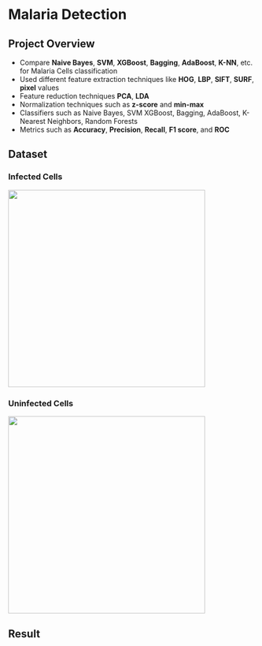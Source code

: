 # Malaria Detection

## Project Overview
* Compare **Naive Bayes**, **SVM**, **XGBoost**, **Bagging**, **AdaBoost**, **K-NN**, etc. for Malaria Cells classification
* Used different feature extraction techniques like **HOG**, **LBP**, **SIFT**, **SURF**, **pixel** values
* Feature reduction techniques **PCA**, **LDA**
* Normalization techniques such as **z-score** and **min-max**
* Classifiers such as Naive Bayes, SVM XGBoost, Bagging, AdaBoost, K-Nearest Neighbors, Random Forests
* Metrics such as **Accuracy**, **Precision**, **Recall**, **F1 score**, and **ROC**

## Dataset
### Infected Cells
<p>
    <img src="https://user-images.githubusercontent.com/53527166/88288963-23af0700-cd12-11ea-8d6c-36780a62461b.png" width="400">
</p>

### Uninfected Cells
<p>
    <img src="https://user-images.githubusercontent.com/53527166/88289471-e4cd8100-cd12-11ea-90e2-3271a253435d.png" width="400">
</p>

## Result
